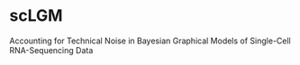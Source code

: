 # scLGM
Accounting for Technical Noise in Bayesian Graphical Models of Single-Cell RNA-Sequencing Data

